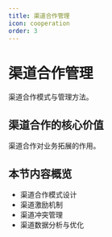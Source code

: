 ```yaml
---
title: 渠道合作管理
icon: cooperation
order: 3
---
```


# 渠道合作管理

渠道合作模式与管理方法。

## 渠道合作的核心价值

渠道合作对业务拓展的作用。

## 本节内容概览

- 渠道合作模式设计
- 渠道激励机制
- 渠道冲突管理
- 渠道数据分析与优化

